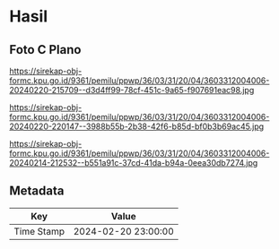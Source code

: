 # Hasil

## Foto C Plano

https://sirekap-obj-formc.kpu.go.id/9361/pemilu/ppwp/36/03/31/20/04/3603312004006-20240220-215709--d3d4ff99-78cf-451c-9a65-f907691eac98.jpg

https://sirekap-obj-formc.kpu.go.id/9361/pemilu/ppwp/36/03/31/20/04/3603312004006-20240220-220147--3988b55b-2b38-42f6-b85d-bf0b3b69ac45.jpg

https://sirekap-obj-formc.kpu.go.id/9361/pemilu/ppwp/36/03/31/20/04/3603312004006-20240214-212532--b551a91c-37cd-41da-b94a-0eea30db7274.jpg


## Metadata

| Key        | Value               |
| ---------- | ------------------- |
| Time Stamp | 2024-02-20 23:00:00 |



